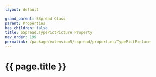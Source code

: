 ```yaml
---
layout: default

grand_parent: SSpread Class
parent: Properties
has_children: false
title: SSpread.TypePictPicture Property
nav_order: 199
permalink: /package/extension5/sspread/properties/TypePictPicture
---
```

# {{ page.title }}